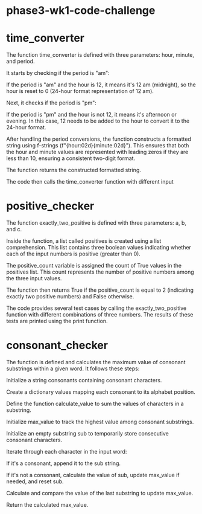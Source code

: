 # phase3-wk1-code-challenge

# time_converter
The function time_converter is defined with three parameters: hour, minute, and period.

It starts by checking if the period is "am":

If the period is "am" and the hour is 12, it means it's 12 am (midnight), so the hour is reset to 0 (24-hour format representation of 12 am).

Next, it checks if the period is "pm":

If the period is "pm" and the hour is not 12, it means it's afternoon or evening. In this case, 12 needs to be added to the hour to convert it to the 24-hour format.

After handling the period conversions, the function constructs a formatted string using f-strings (f"{hour:02d}{minute:02d}"). This ensures that both the hour and minute values are represented with leading zeros if they are less than 10, ensuring a consistent two-digit format.

The function returns the constructed formatted string.

The code then calls the time_converter function with different input 


# positive_checker

The function exactly_two_positive is defined with three parameters: a, b, and c.

Inside the function, a list called positives is created using a list comprehension. This list contains three boolean values indicating whether each of the input numbers is positive (greater than 0).

The positive_count variable is assigned the count of True values in the positives list. This count represents the number of positive numbers among the three input values.

The function then returns True if the positive_count is equal to 2 (indicating exactly two positive numbers) and False otherwise.

The code provides several test cases by calling the exactly_two_positive function with different combinations of three numbers. The results of these tests are printed using the print function.



# consonant_checker

The function is defined and calculates the maximum value of consonant substrings within a given word. It follows these steps:

Initialize a string consonants containing consonant characters.

Create a dictionary values mapping each consonant to its alphabet position.

Define the function calculate_value to sum the values of characters in a substring.

Initialize max_value to track the highest value among consonant substrings.

Initialize an empty substring sub to temporarily store consecutive consonant characters.

Iterate through each character in the input word:

If it's a consonant, append it to the sub string.

If it's not a consonant, calculate the value of sub, update max_value if needed, and reset sub.

Calculate and compare the value of the last substring to update max_value.

Return the calculated max_value.
